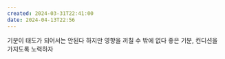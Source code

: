 ```yaml
---
created: 2024-03-31T22:41:00
date: 2024-04-13T22:56
---
```

기분이 태도가 되어서는 안된다
하지만 영향을 끼칠 수 밖에 없다
좋은 기분, 컨디션을 가지도록 노력하자